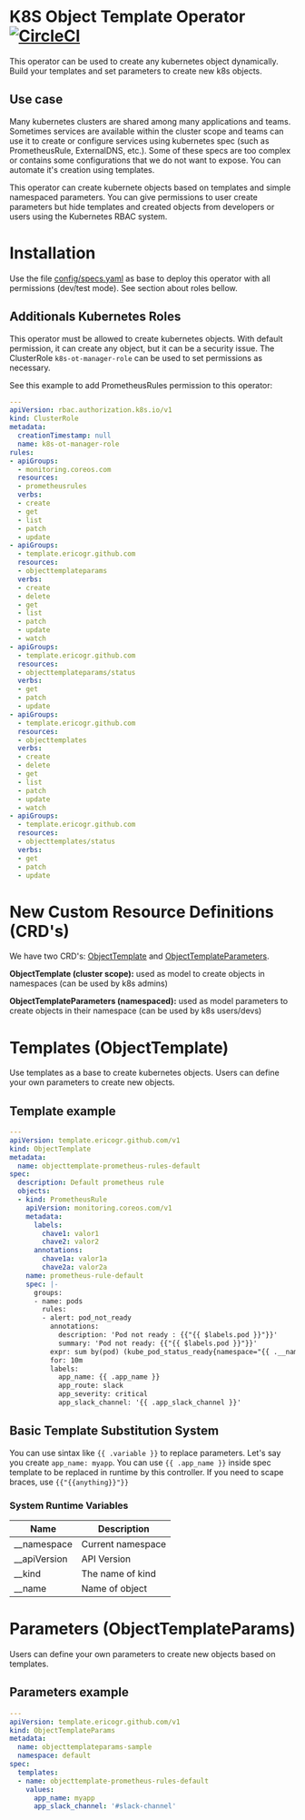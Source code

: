 # K8S Object Template Operator [![CircleCI](https://circleci.com/gh/ericogr/k8s-object-template-operator.svg?style=svg)](https://circleci.com/gh/ericogr/k8s-object-template-operator)
This operator can be used to create any kubernetes object dynamically. Build your templates and set parameters to create new k8s objects.

## Use case
Many kubernetes clusters are shared among many applications and teams. Sometimes services are available within the cluster scope and teams can use it to create or configure services using kubernetes spec (such as PrometheusRule, ExternalDNS, etc.). Some of these specs are too complex or contains some configurations that we do not want to expose. You can automate it's creation using templates.

This operator can create kubernete objects based on templates and simple namespaced parameters. You can give permissions to user create parameters but hide templates and created objects from developers or users using the Kubernetes RBAC system.

# Installation
Use the file [config/specs.yaml](specs/object-template-operator.yaml) as base to deploy this operator with all permissions (dev/test mode). See section about roles bellow.

## Additionals Kubernetes Roles
This operator must be allowed to create kubernetes objects. With default permission, it can create any object, but it can be a security issue. The ClusterRole ```k8s-ot-manager-role``` can be used to set permissions as necessary.

See this example to add PrometheusRules permission to this operator:

```yaml
---
apiVersion: rbac.authorization.k8s.io/v1
kind: ClusterRole
metadata:
  creationTimestamp: null
  name: k8s-ot-manager-role
rules:
- apiGroups:
  - monitoring.coreos.com
  resources:
  - prometheusrules
  verbs:
  - create
  - get
  - list
  - patch
  - update
- apiGroups:
  - template.ericogr.github.com
  resources:
  - objecttemplateparams
  verbs:
  - create
  - delete
  - get
  - list
  - patch
  - update
  - watch
- apiGroups:
  - template.ericogr.github.com
  resources:
  - objecttemplateparams/status
  verbs:
  - get
  - patch
  - update
- apiGroups:
  - template.ericogr.github.com
  resources:
  - objecttemplates
  verbs:
  - create
  - delete
  - get
  - list
  - patch
  - update
  - watch
- apiGroups:
  - template.ericogr.github.com
  resources:
  - objecttemplates/status
  verbs:
  - get
  - patch
  - update
```
# New Custom Resource Definitions (CRD's)
We have two CRD's: [ObjectTemplate](config/crd/bases/template.ericogr.github.com_objecttemplates.yaml) and [ObjectTemplateParameters](config/crd/bases/template.ericogr.github.com_objecttemplateparams.yaml).

**ObjectTemplate (cluster scope):** used as model to create objects in namespaces (can be used by k8s admins)

**ObjectTemplateParameters (namespaced):** used as model parameters to create objects in their namespace (can be used by k8s users/devs)

# Templates (ObjectTemplate)
Use templates as a base to create kubernetes objects. Users can define your own parameters to create new objects.

## Template example

```yaml
---
apiVersion: template.ericogr.github.com/v1
kind: ObjectTemplate
metadata:
  name: objecttemplate-prometheus-rules-default
spec:
  description: Default prometheus rule
  objects:
  - kind: PrometheusRule
    apiVersion: monitoring.coreos.com/v1
    metadata:
      labels:
        chave1: valor1
        chave2: valor2
      annotations:
        chave1a: valor1a
        chave2a: valor2a
    name: prometheus-rule-default
    spec: |-
      groups:
      - name: pods
        rules:
        - alert: pod_not_ready
          annotations:
            description: 'Pod not ready : {{"{{ $labels.pod }}"}}'
            summary: 'Pod not ready: {{"{{ $labels.pod }}"}}'
          expr: sum by(pod) (kube_pod_status_ready{namespace="{{ .__namespace }}"} == 0) != 0
          for: 10m
          labels:
            app_name: {{ .app_name }}
            app_route: slack
            app_severity: critical
            app_slack_channel: '{{ .app_slack_channel }}'
```

## Basic Template Substitution System
You can use sintax like ```{{ .variable }}``` to replace parameters. Let's say you create ```app_name: myapp```. You can use ```{{ .app_name }}``` inside spec template to be replaced in runtime by this controller. If you need to scape braces, use ```{{"{{anything}}"}}```

### System Runtime Variables

|Name         |Description       |
|-------------|------------------|
|__namespace  |Current namespace |
|__apiVersion |API Version       |
|__kind       |The name of kind  |
|__name       |Name of object    |

# Parameters (ObjectTemplateParams)
Users can define your own parameters to create new objects based on templates.

## Parameters example

```yaml
---
apiVersion: template.ericogr.github.com/v1
kind: ObjectTemplateParams
metadata:
  name: objecttemplateparams-sample
  namespace: default
spec:
  templates:
  - name: objecttemplate-prometheus-rules-default
    values:
      app_name: myapp
      app_slack_channel: '#slack-channel'
 ```
